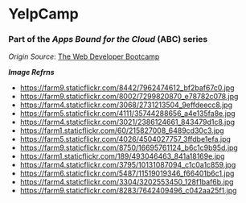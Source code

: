 # YelpCamp
### Part of the _Apps Bound for the Cloud_ (ABC) series

_Origin Source_: [The Web Developer Bootcamp](https://www.udemy.com/course/the-web-developer-bootcamp/)

**_Image Refrns_**
* https://farm9.staticflickr.com/8442/7962474612_bf2baf67c0.jpg
* https://farm9.staticflickr.com/8002/7299820870_e78782c078.jpg
* https://farm4.staticflickr.com/3068/2731213504_9effdeecc8.jpg
* https://farm5.staticflickr.com/4111/35744288656_a4e135fa8e.jpg
* https://farm4.staticflickr.com/3021/2386124661_843479d1c8.jpg
* https://farm1.staticflickr.com/60/215827008_6489cd30c3.jpg
* https://farm5.staticflickr.com/4026/4504027757_3ffdbe1efa.jpg
* https://farm9.staticflickr.com/8750/16695761124_b6c1c9b95d.jpg
* https://farm1.staticflickr.com/189/493046463_841a18169e.jpg
* https://farm4.staticflickr.com/3795/10131087094_c1c0a1c859.jpg
* https://farm6.staticflickr.com/5487/11519019346_f66401b6c1.jpg
* https://farm4.staticflickr.com/3304/3202553450_128f1baf6b.jpg
* https://farm9.staticflickr.com/8283/7642409496_c042aa25f1.jpg
